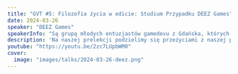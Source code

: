 ```yaml
---
title: "GVT #5: Filozofia życia w edicie: Studium Przypadku DEEZ Games"
date: 2024-03-26
speaker: "DEEZ Games"
speakerInfo: "Są grupą młodych entuzjastów gamedevu z Gdańska, których połączyła pasja i chęć tworzenia wyjątkowych gier. Nie skończyli jeszcze nawet szkoły średniej a już założyli własne studio. Chcą łamać schematy i stworzyć razem coś niezwykłego!"
description: 'Na naszej prelekcji podzielimy się przeżyciami z naszej przygody w gamedevie. Przybliżymy wam filozofię "życia w edicie", mówiącą o tym, jak tworzyć wyjątkowe momenty w swoim życiu, którą kieruje się nasza grupa. Na koniec opowiemy o plusach i minusach współpracy w gronie bliskich przyjaciół.'
youtube: "https://youtu.be/2zc7LUpbWM0"
cover:
  image: "images/talks/2024-03-26-deez.png"
---
```

